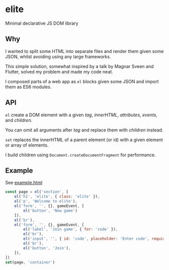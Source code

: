 # elite

Minimal declarative JS DOM library

## Why

I wanted to split some HTML into separate files and render them given some JSON, 
whilst avoiding using any large frameworks.

This simple solution, somewhat inspired by a talk by Magnar Sveen and Flutter, 
solved my problem and made my code neat.

I composed parts of a web app as `el` blocks given some JSON and import them as 
ES6 modules.

## API

`el` create a DOM element with a given *tag*, *innerHTML*, *attributes*, 
*events*, and *children*.

You can omit all arguments after *tag* and replace them with *children* instead.

`set` replaces the innerHTML of a parent element (or id) with a given element 
or array of elements.

I build children using `Document.createDocumentFragment` for performance.

## Example

See [example.html](example.html)

```Javascript
const page = el('section', [
    el('h1', 'elite', { class: 'elite' }),
    el('p', 'Welcome to elite'),
    el('form', '', {}, gameEvent, [
        el('button', 'New game')
    ]),
    el('br'),
    el('form', '', {}, gameEvent, [
        el('label', 'Join game', { for: 'code' }),
        el('br'),
        el('input', '', { id: 'code', placeholder: 'Enter code', required: true }),
        el('br'),
        el('button', 'Join'),
    ]),
])
set(page, 'container')
```
